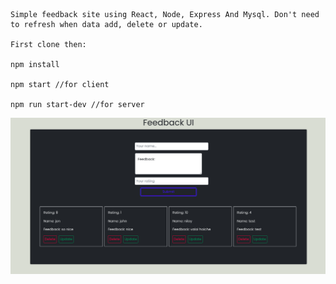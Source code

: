 ```
Simple feedback site using React, Node, Express And Mysql. Don't need to refresh when data add, delete or update.

First clone then:

npm install

npm start //for client

npm run start-dev //for server
```

![feedbakImg](./client/src/imgs/feedbackImg.png)
